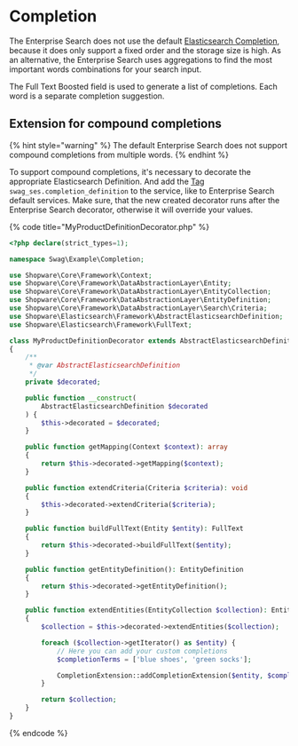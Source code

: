 # Completion

The Enterprise Search does not use the default [Elasticsearch Completion](https://www.elastic.co/guide/en/elasticsearch/reference/7.10/search-suggesters.html#completion-suggester), because it does only support a fixed order and the storage size is high.
As an alternative, the Enterprise Search uses aggregations to find the most important words combinations for your search input.

The Full Text Boosted field is used to generate a list of completions. Each word is a separate completion suggestion.

## Extension for compound completions

{% hint style="warning" %}
The default Enterprise Search does not support compound completions from multiple words.
{% endhint %}

To support compound completions, it's necessary to decorate the appropriate Elasticsearch Definition. And add the [Tag](https://symfony.com/doc/current/service_container/tags.html) `swag_ses.completion_definition` to the service, like to Enterprise Search default services.
Make sure, that the new created decorator runs after the Enterprise Search decorator, otherwise it will override your values.

{% code title="MyProductDefinitionDecorator.php" %}

```php
<?php declare(strict_types=1);

namespace Swag\Example\Completion;

use Shopware\Core\Framework\Context;
use Shopware\Core\Framework\DataAbstractionLayer\Entity;
use Shopware\Core\Framework\DataAbstractionLayer\EntityCollection;
use Shopware\Core\Framework\DataAbstractionLayer\EntityDefinition;
use Shopware\Core\Framework\DataAbstractionLayer\Search\Criteria;
use Shopware\Elasticsearch\Framework\AbstractElasticsearchDefinition;
use Shopware\Elasticsearch\Framework\FullText;

class MyProductDefinitionDecorator extends AbstractElasticsearchDefinition
{
    /**
     * @var AbstractElasticsearchDefinition
     */
    private $decorated;

    public function __construct(
        AbstractElasticsearchDefinition $decorated
    ) {
        $this->decorated = $decorated;
    }

    public function getMapping(Context $context): array
    {
        return $this->decorated->getMapping($context);
    }

    public function extendCriteria(Criteria $criteria): void
    {
        $this->decorated->extendCriteria($criteria);
    }

    public function buildFullText(Entity $entity): FullText
    {
        return $this->decorated->buildFullText($entity);
    }

    public function getEntityDefinition(): EntityDefinition
    {
        return $this->decorated->getEntityDefinition();
    }

    public function extendEntities(EntityCollection $collection): EntityCollection
    {
        $collection = $this->decorated->extendEntities($collection);

        foreach ($collection->getIterator() as $entity) {
            // Here you can add your custom completions
            $completionTerms = ['blue shoes', 'green socks'];

            CompletionExtension::addCompletionExtension($entity, $completionTerms);
        }

        return $collection;
    }
}
```

{% endcode %}
